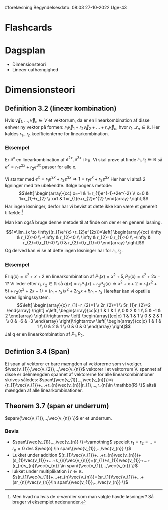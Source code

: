 #forelæsning 
Begyndelsesdato: 08:03   27-10-2022   Uge-43
# Flashcards

# Dagsplan
- Dimensionsteori
- Lineær uafhængighed

# Dimensionsteori
## Definition 3.2 (lineær kombination)
Hvis $\vec{v}_{1},...,\vec{v}_{n} \in V$ et vektorrum, da er en linearkombination af disse enhver ny vektor på formen:
$r_{1}\vec{v}_{1}+r_{2}\vec{v}_{2}+...+r_{n}\vec{v}_{n}$, hvor $r_{1}...r_{n} \in \mathbb{R}$.
Her kaldes $r_{1}...r_{n}$ koefficienterne for linearkombination.

### Eksempel
Er $e^{x}$ en linearkombination af $e^{2x},e^{3x}$ i $\mathbb{F}_\mathbb{R}$. Vi skal prøve at finde $r_{1},r_{2} \in \mathbb{R}$ så $e^{x}=r_{1}e^{2x}+r_{2}e^{3x}$ passer for alle x.

Vi starter med $e^{x}=r_{1}e^{2x}+r_{2}e^{3x} \Rightarrow 1=r_{1}e^{x}+r_{2}e^{2x}$ Her har vi altså 2 ligninger med tre ubekendte. 
Ifølge bogens metode:
$$\left[
\begin{array}{cc}
x=-1 &  1=r_{1}e^{-1}+2e^{-2} \\ 
x=0 & 1=r_{1}+r_{2} \\ 
x=1 & 1=r_{1}e+r_{2}e^{2}
\end{array}
\right]$$
Har ingen løsninger, derfor har vi bevist at dette ikke kan være et generelt tilfælde.[^1]

Man kan også bruge denne metode til at finde om der er en generel løsning.

$$1=\lim_{x \to \infty}(r_{1}e^{x}+r_{2}e^{2x})=\left[
\begin{array}{cc}
\infty & r_{2}>0 \\ 
-\infty & r_{2}<0 \\ 
\infty & r_{2}=0,r_{1}>0 \\
-\infty & r_{2}=0,r_{1}<0 \\ 
0 & r_{2}=0,r_{1}=0
\end{array}
\right]$$
Og derved kan vi se at dette ingen løsninger har for $r_{1},r_{2}$.

### Eksempel
Er $q(x)=x^{2}+x+2$ en linearkombination af $P_{1}(x)=x^{2}+5,P_{2}(x)=x^{2}+2x-1$?
Vi leder efter $r_{1},r_{2}\in \mathbb{R}$ så 
$q(x)=r_{1}P_{1}(x)+r_{2}P_{2}(x) \Rightarrow x^{2}+x+2=r_{1}(x^{2}+5)+r_{2}(x^{2}+2x-1)=(r_{1}+r_{2})x^{2}+2r_{2}x+5r_{1}-r_{2}$ Herefter kan vi opstille vores ligningssystem.
$$\left[
\begin{array}{c}
r_{1}+r_{2}=1 \\ 2r_{2}=1 \\ 5r_{1}r_{2}=2
\end{array}
\right]
=\left[
\begin{array}{cc|c}
1 & 1 & 1 \\ 
0 & 2 & 1 \\ 
5 & -1 & 2
\end{array}
\right]\rightarrow
\left[
\begin{array}{cc|c}
1 & 1 & 1 \\ 0 & 2 & 1 \\ 0 & -6 & -3
\end{array}
\right]\rightarrow
\left[
\begin{array}{cc|c}
1 & 1 & 1 \\ 0 & 2 & 1  \\ 0 & 0 & 0
\end{array}
\right]$$
Ja! q er en linearkombination af $P_{1},P_{2}$.

## Defintion 3.4 (Span)
Et span af vektorer er bare mængden af vektorerne som vi vælger.
$\vec{v_{1}},\vec{v_{2}},..,\vec{v_{n}}$ vektorer i et vektorrum V.
spannet af disse er delmængden
spannet af vektorerne for alle linearkombinationer skrives således:
$span\{\vec{v_{1}},..,\vec{v_{n}}\}=\{r_{1}\vec{v_{1}}+...+r_{n}\vec{v_{n}}|r_{1},...,r_{n}\in \mathbb{R} \}$
altså mængden af alle linearkombinationer.

## Theorem 3.7 (span er underrum)
$span\{\vec{v_{1}},..,\vec{v_{n}} \}$ er et underrum.
### Bevis
- $span\{\vec{v_{1}},..,\vec{v_{n}} \}=\varnothing$ specielt $r_{1}=r_{2}=..=r_{n}=0$ dvs $\vec{o} \in span\{\vec{v_{1}},..,\vec{v_{n}} \}$ 
- Lukket under addition $(r_{1}\vec{v_{1}}+...+r_{n}\vec{v_{n}})+(s_{1}\vec{v_{1}}+...+s_{n}\vec{v_{n}})=(r_{1}+s_{1})\vec{v_{1}}+...+(r_{n}s_{n})\vec{v_{n}} \in span\{\vec{v_{1}},..,\vec{v_{n}} \}$ 
- lukket under multiplikation i $r \in \mathbb{R}$. $s(r_{1}\vec{v_{1}}+...+r_{n}\vec{v_{n}})=(sr_{1})\vec{v_{1}}+...+(sr_{n})\vec{v_{n}}\in span\{\vec{v_{1}},..,\vec{v_{n}} \}$



[^1]: Men hvad nu hvis de x-værdier som man valgte havde løsninger? Så bruger vi eksemplet nedenunder.